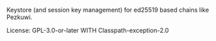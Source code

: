 Keystore (and session key management) for ed25519 based chains like Pezkuwi.

License: GPL-3.0-or-later WITH Classpath-exception-2.0
